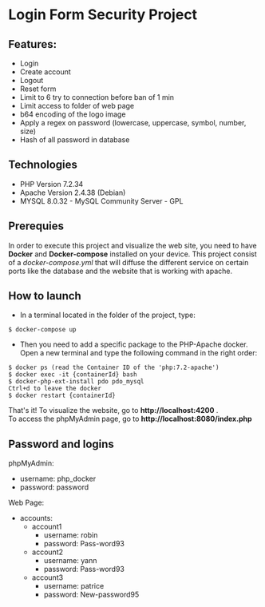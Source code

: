 # Login Form Security Project

## Features:
- Login
- Create account
- Logout
- Reset form
- Limit to 6 try to connection before ban of 1 min
- Limit access to folder of web page
- b64 encoding of the logo image
- Apply a regex on password (lowercase, uppercase, symbol, number, size)
- Hash of all password in database

## Technologies

- PHP Version 7.2.34
- Apache Version 2.4.38 (Debian) 
- MYSQL 8.0.32 - MySQL Community Server - GPL 

## Prerequies

In order to execute this project and visualize the web site, you need to have **Docker** and **Docker-compose** installed on your device. This project consist of a *docker-compose.yml* that will diffuse the different service on certain ports like the database and the website that is working with apache.

## How to launch

- In a terminal located in the folder of the project, type: 
```
$ docker-compose up
```

- Then you need to add a specific package to the PHP-Apache docker. Open a new terminal and type the following command in the right order:
```
$ docker ps (read the Container ID of the 'php:7.2-apache')
$ docker exec -it {containerId} bash
$ docker-php-ext-install pdo pdo_mysql
Ctrl+d to leave the docker
$ docker restart {containerId}
```
That's it! To visualize the website, go to **http://localhost:4200** .<br>
To access the phpMyAdmin page, go to **http://localhost:8080/index.php** <br>

## Password and logins

phpMyAdmin:
- username: php_docker
- password: password

Web Page:
- accounts:
    - account1
        - username: robin
        - password: Pass-word93
    - account2
        - username: yann
        - password: Pass-word93
    - account3
        - username: patrice
        - password: New-password95

